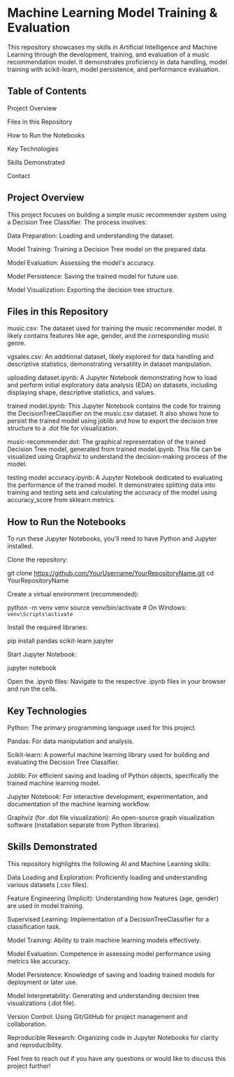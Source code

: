 # Machine Learning Model Training & Evaluation
This repository showcases my skills in Artificial Intelligence and Machine Learning through the development, training, and evaluation of a music recommendation model. It demonstrates proficiency in data handling, model training with scikit-learn, model persistence, and performance evaluation.

## Table of Contents
Project Overview

Files in this Repository

How to Run the Notebooks

Key Technologies

Skills Demonstrated

Contact

## Project Overview
This project focuses on building a simple music recommender system using a Decision Tree Classifier. The process involves:

Data Preparation: Loading and understanding the dataset.

Model Training: Training a Decision Tree model on the prepared data.

Model Evaluation: Assessing the model's accuracy.

Model Persistence: Saving the trained model for future use.

Model Visualization: Exporting the decision tree structure.

## Files in this Repository
music.csv: The dataset used for training the music recommender model. It likely contains features like age, gender, and the corresponding music genre.

vgsales.csv: An additional dataset, likely explored for data handling and descriptive statistics, demonstrating versatility in dataset manipulation.

uploading dataset.ipynb: A Jupyter Notebook demonstrating how to load and perform initial exploratory data analysis (EDA) on datasets, including displaying shape, descriptive statistics, and values.

trained model.ipynb: This Jupyter Notebook contains the code for training the DecisionTreeClassifier on the music.csv dataset. It also shows how to persist the trained model using joblib and how to export the decision tree structure to a .dot file for visualization.

music-recommender.dot: The graphical representation of the trained Decision Tree model, generated from trained model.ipynb. This file can be visualized using Graphviz to understand the decision-making process of the model.

testing model accuracy.ipynb: A Jupyter Notebook dedicated to evaluating the performance of the trained model. It demonstrates splitting data into training and testing sets and calculating the accuracy of the model using accuracy_score from sklearn.metrics.

## How to Run the Notebooks
To run these Jupyter Notebooks, you'll need to have Python and Jupyter installed.

Clone the repository:

git clone https://github.com/YourUsername/YourRepositoryName.git
cd YourRepositoryName

Create a virtual environment (recommended):

python -m venv venv
source venv/bin/activate  # On Windows: `venv\Scripts\activate`

Install the required libraries:

pip install pandas scikit-learn jupyter

Start Jupyter Notebook:

jupyter notebook

Open the .ipynb files: Navigate to the respective .ipynb files in your browser and run the cells.

## Key Technologies
Python: The primary programming language used for this project.

Pandas: For data manipulation and analysis.

Scikit-learn: A powerful machine learning library used for building and evaluating the Decision Tree Classifier.

Joblib: For efficient saving and loading of Python objects, specifically the trained machine learning model.

Jupyter Notebook: For interactive development, experimentation, and documentation of the machine learning workflow.

Graphviz (for .dot file visualization): An open-source graph visualization software (installation separate from Python libraries).

## Skills Demonstrated
This repository highlights the following AI and Machine Learning skills:

Data Loading and Exploration: Proficiently loading and understanding various datasets (.csv files).

Feature Engineering (Implicit): Understanding how features (age, gender) are used in model training.

Supervised Learning: Implementation of a DecisionTreeClassifier for a classification task.

Model Training: Ability to train machine learning models effectively.

Model Evaluation: Competence in assessing model performance using metrics like accuracy.

Model Persistence: Knowledge of saving and loading trained models for deployment or later use.

Model Interpretability: Generating and understanding decision tree visualizations (.dot file).

Version Control: Using Git/GitHub for project management and collaboration.

Reproducible Research: Organizing code in Jupyter Notebooks for clarity and reproducibility.

Feel free to reach out if you have any questions or would like to discuss this project further!
